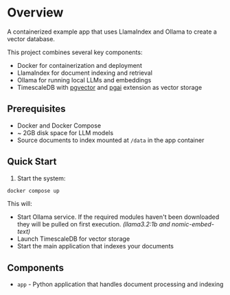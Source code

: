 # Overview

A containerized example app that uses LlamaIndex and Ollama to create a vector database.

This project combines several key components:

- Docker for containerization and deployment
- LlamaIndex for document indexing and retrieval
- Ollama for running local LLMs and embeddings
- TimescaleDB with [pgvector](https://github.com/pgvector/pgvector) and [pgai](https://github.com/timescale/pgai) extension as vector storage

## Prerequisites

- Docker and Docker Compose
- ~ 2GB disk space for LLM models
- Source documents to index mounted at `/data` in the app container

## Quick Start

1. Start the system:

```bash
docker compose up
```

This will:

- Start Ollama service. If the required modules haven't been downloaded they will be pulled on first execution. _(llama3.2:1b and nomic-embed-text)_
- Launch TimescaleDB for vector storage
- Start the main application that indexes your documents

## Components

- `app` - Python application that handles document processing and indexing
